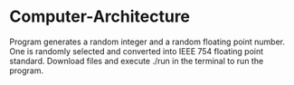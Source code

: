 # Computer-Architecture

Program generates a random integer and a random floating point number. One is randomly selected and converted into IEEE 754 floating point standard.
Download files and execute ./run in the terminal to run the program.
